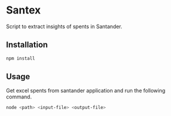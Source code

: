 # Santex

Script to extract insights of spents in Santander.

## Installation
  ```sh
  npm install
  ```

## Usage
Get excel spents from santander application and run the following command.

  ```sh
  node <path> <input-file> <output-file>
  ```